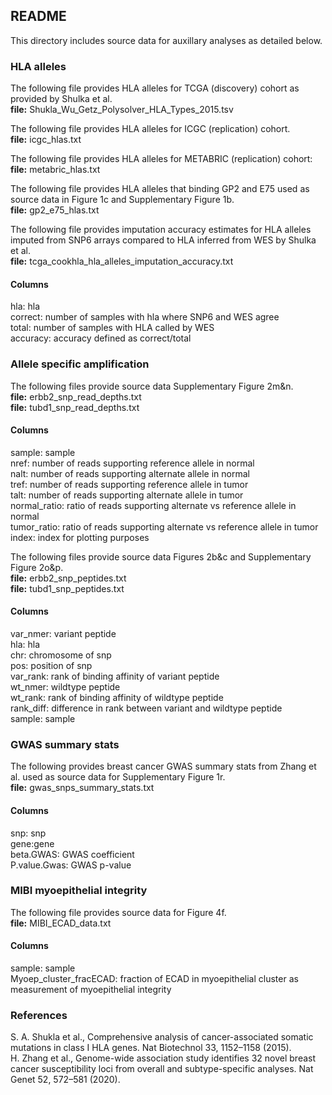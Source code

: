 ## README
This directory includes source data for auxillary analyses as detailed below. 

### HLA alleles
The following file provides HLA alleles for TCGA (discovery) cohort as provided by Shulka et al.\
**file:** Shukla_Wu_Getz_Polysolver_HLA_Types_2015.tsv

The following file provides HLA alleles for ICGC (replication) cohort.\
**file:** icgc_hlas.txt

The following file provides HLA alleles for METABRIC (replication) cohort:\
**file:** metabric_hlas.txt

The following file provides HLA alleles that binding GP2 and E75 used as source data in Figure 1c and Supplementary Figure 1b.\
**file:** gp2_e75_hlas.txt

The following file provides imputation accuracy estimates for HLA alleles imputed from SNP6 arrays compared to HLA inferred from WES by Shulka et al.\
**file:** tcga_cookhla_hla_alleles_imputation_accuracy.txt
#### Columns
hla: hla\
correct: number of samples with hla where SNP6 and WES agree\
total: number of samples with HLA called by WES\
accuracy: accuracy defined as correct/total

### Allele specific amplification 
The following files provide source data Supplementary Figure 2m&n.\
**file:** erbb2_snp_read_depths.txt\
**file:** tubd1_snp_read_depths.txt

#### Columns
sample: sample\
nref: number of reads supporting reference allele in normal\
nalt: number of reads supporting alternate allele in normal\
tref: number of reads supporting reference allele in tumor\
talt: number of reads supporting alternate allele in tumor\
normal_ratio: ratio of reads supporting alternate vs reference allele in normal\
tumor_ratio: ratio of reads supporting alternate vs reference allele in tumor\
index: index for plotting purposes

The following files provide source data Figures 2b&c and Supplementary Figure 2o&p.\
**file:** erbb2_snp_peptides.txt\
**file:** tubd1_snp_peptides.txt

#### Columns
var_nmer: variant peptide\
hla: hla\
chr: chromosome of snp\
pos: position of snp\
var_rank: rank of binding affinity of variant peptide\
wt_nmer: wildtype peptide\
wt_rank: rank of binding affinity of wildtype peptide\
rank_diff: difference in rank between variant and wildtype peptide\
sample: sample

### GWAS summary stats
The following provides breast cancer GWAS summary stats from Zhang et al. used as source data for Supplementary Figure 1r.\
**file:** gwas_snps_summary_stats.txt

#### Columns
snp: snp\
gene:gene\
beta.GWAS: GWAS coefficient\
P.value.Gwas: GWAS p-value

### MIBI myoepithelial integrity
The following file provides source data for Figure 4f.\
**file:** MIBI_ECAD_data.txt

#### Columns
sample: sample\
Myoep_cluster_fracECAD: fraction of ECAD in myoepithelial cluster as measurement of myoepithelial integrity

### References
S. A. Shukla et al., Comprehensive analysis of cancer-associated somatic mutations in class I HLA genes. Nat Biotechnol 33, 1152–1158 (2015).\
H. Zhang et al., Genome-wide association study identifies 32 novel breast cancer susceptibility loci from overall and subtype-specific analyses. Nat Genet 52, 572–581 (2020).




